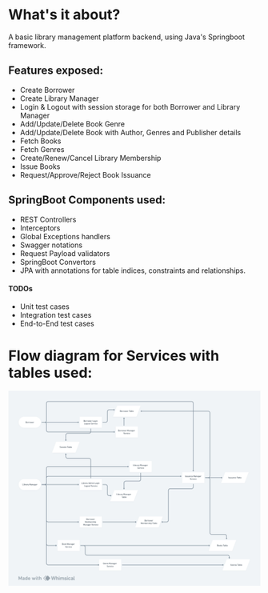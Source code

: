 # What's it about?
A basic library management platform backend, using Java's Springboot framework.  


## Features exposed:

* Create Borrower
* Create Library Manager
* Login & Logout with session storage for both Borrower and Library Manager
* Add/Update/Delete Book Genre
* Add/Update/Delete Book with Author, Genres and Publisher details
* Fetch Books
* Fetch Genres
* Create/Renew/Cancel Library Membership
* Issue Books
* Request/Approve/Reject Book Issuance

## SpringBoot Components used:

* REST Controllers
* Interceptors
* Global Exceptions handlers
* Swagger notations
* Request Payload validators
* SpringBoot Convertors
* JPA with annotations for table indices, constraints and relationships.

#### TODOs
* Unit test cases
* Integration test cases
* End-to-End test cases

# Flow diagram for Services with tables used:

![](https://github.com/Atypical3991/library-management-platform/blob/main/libary%20maangement%20platform.png)
